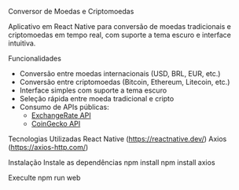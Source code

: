 Conversor de Moedas e Criptomoedas

Aplicativo em React Native para conversão de moedas tradicionais e criptomoedas em tempo real, com suporte a tema escuro e interface intuitiva.

Funcionalidades

- Conversão entre moedas internacionais (USD, BRL, EUR, etc.)
- Conversão entre criptomoedas (Bitcoin, Ethereum, Litecoin, etc.)
- Interface simples com suporte a tema escuro
- Seleção rápida entre moeda tradicional e cripto
- Consumo de APIs públicas:
  - [ExchangeRate API](https://www.exchangerate-api.com/)
  - [CoinGecko API](https://www.coingecko.com/)

Tecnologias Utilizadas
React Native (https://reactnative.dev/)
Axios (https://axios-http.com/)


Instalação
Instale as dependências
npm install
npm install axios


Execulte 
npm run web
